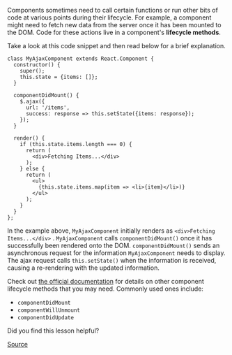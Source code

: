 Components sometimes need to call certain functions or run other bits of code at various points during their lifecycle. For example, a component might need to fetch new data from the server once it has been mounted to the DOM. Code for these actions live in a component's **lifecycle methods**.

Take a look at this code snippet and then read below for a brief explanation.

    class MyAjaxComponent extends React.Component {
      constructor() {
        super();
        this.state = {items: []};
      }

      componentDidMount() {
        $.ajax({
          url: '/items',
          success: response => this.setState({items: response});
        });
      }

      render() {
        if (this.state.items.length === 0) {
          return (
            <div>Fetching Items...</div>
          );
        } else {
          return (
            <ul>
              {this.state.items.map(item => <li>{item}</li>)}
            </ul>
          );
        }
      }
    };

In the example above, `MyAjaxComponent` initially renders as `<div>Fetching Items...</div>` . `MyAjaxComponent` calls `componentDidMount()` once it has successfully been rendered onto the DOM. `componentDidMount()` sends an asynchronous request for the information `MyAjaxComponent` needs to display. The ajax request calls `this.setState()` when the information is received, causing a re-rendering with the updated information.

Check out [the official documentation](https://facebook.github.io/react/docs/component-specs.html) for details on other component lifecycle methods that you may need. Commonly used ones include:

* `componentDidMount`
* `componentWillUnmount`
* `componentDidUpdate`

Did you find this lesson helpful?

[Source](https://open.appacademy.io/learn/full-stack-online/react/lifecycle-methods)
